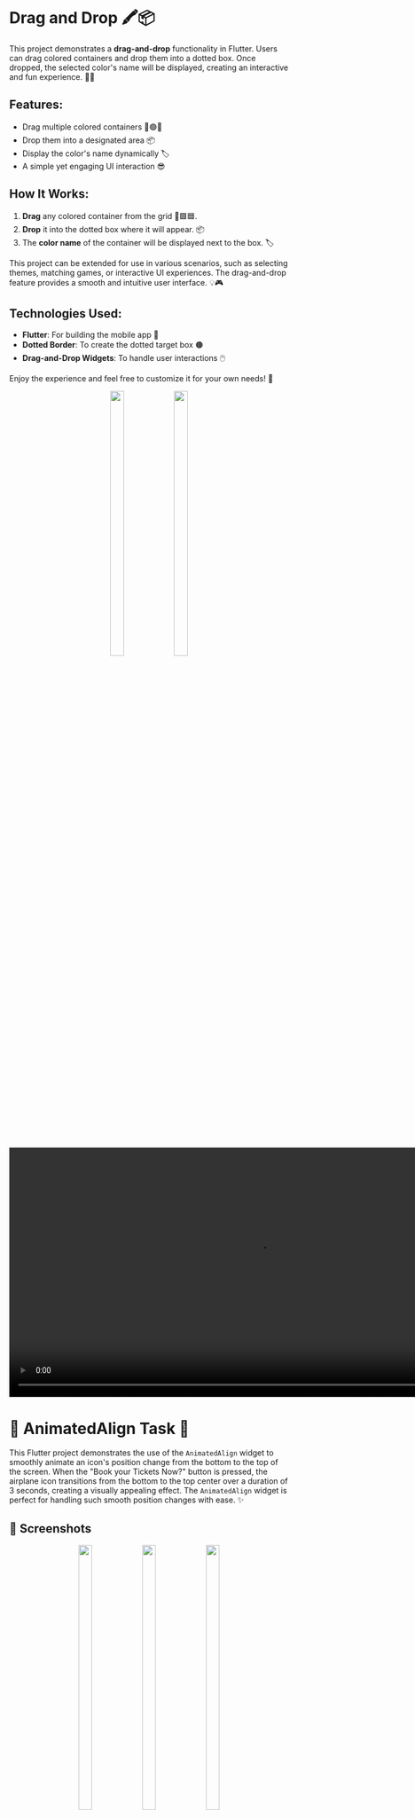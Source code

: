 # Drag and Drop 🖍️📦

This project demonstrates a **drag-and-drop** functionality in Flutter. Users can drag colored containers and drop them into a dotted box. Once dropped, the selected color's name will be displayed, creating an interactive and fun experience. 🎨✨

## Features:
- Drag multiple colored containers 🔴🟢🔵
- Drop them into a designated area 📦
- Display the color's name dynamically 🏷️
- A simple yet engaging UI interaction 😎

## How It Works:
1. **Drag** any colored container from the grid 🔴🟩🟦.
2. **Drop** it into the dotted box where it will appear. 📦
3. The **color name** of the container will be displayed next to the box. 🏷️

This project can be extended for use in various scenarios, such as selecting themes, matching games, or interactive UI experiences. The drag-and-drop feature provides a smooth and intuitive user interface. 💡🎮

## Technologies Used:
- **Flutter**: For building the mobile app 🚀
- **Dotted Border**: To create the dotted target box 🟤
- **Drag-and-Drop Widgets**: To handle user interactions 🖱️

Enjoy the experience and feel free to customize it for your own needs! 🌟

<div align="center">
  <img src="https://github.com/user-attachments/assets/4b75f2f8-adb2-4e58-a2f0-a4fa2f3302d1" height="35%" width="22%" />
  <img src="https://github.com/user-attachments/assets/e585ea7d-e3fc-48df-bb70-3e3ea05fd462" height="35%" width="22%" />
  
  <video height="450" src="https://github.com/user-attachments/assets/62654738-a367-4335-921c-605bbd2ad254" />
</div>


# 🎯 AnimatedAlign Task 🚀

This Flutter project demonstrates the use of the `AnimatedAlign` widget to smoothly animate an icon's position change from the bottom to the top of the screen. When the "Book your Tickets Now?" button is pressed, the airplane icon transitions from the bottom to the top center over a duration of 3 seconds, creating a visually appealing effect. The `AnimatedAlign` widget is perfect for handling such smooth position changes with ease. ✨

## 📸 Screenshots

<div align="center">
  <img src="https://github.com/user-attachments/assets/779bda86-1148-439e-8cba-e32aced6e1f9" height="35%" width="22%" />
  <img src="https://github.com/user-attachments/assets/a8536ceb-8fa3-46d6-8ec0-469e154a5d46" height="35%" width="22%" />
  <img src="https://github.com/user-attachments/assets/6189867c-9e05-4548-9bae-d50a1986e07d" height="35%" width="22%" />
</div>

## 🎥 Demo Video

<div align="center">
  <video height="450" src="https://github.com/user-attachments/assets/781e78c5-ae7d-4467-a44c-1ec53c083ba4" controls />
</div>

## 📚 About `AnimatedAlign`

The `AnimatedAlign` widget is a powerful tool in Flutter for animating changes in alignment of a child widget. It takes parameters like `alignment` and `duration` to animate the movement of a widget from one alignment position to another. In this project, it's used to animate the airplane icon from the bottom to the top of the screen with a smooth transition.

## 📂 Project Structure

```plaintext
/animated_align_task/
  ├── lib/
  │   └── animation_align_task.dart
  └── pubspec.yaml
```



## Hero Widget in Flutter😎

The **Hero widget** in Flutter is used to create a seamless transition between two screens. It enables a shared element animation, allowing an image or widget to animate smoothly from one screen to another. By using the same `Hero` tag in two different widgets, Flutter automatically handles the transition animation. This provides a visually appealing user experience when navigating between pages.


<div align="center">
  <video height="450" src="https://github.com/user-attachments/assets/cd3b8d7e-ad06-4988-9492-8e9b0592e8e7" controls />
</div>
